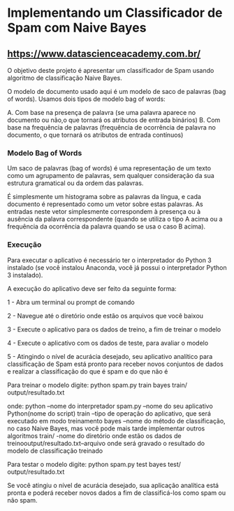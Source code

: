 # Implementando um Classificador de Spam com Naive Bayes
## https://www.datascienceacademy.com.br/

O objetivo deste projeto é apresentar um classificador de Spam usando algoritmo de classificação Naive Bayes. 

O modelo de documento usado aqui é um modelo de saco de palavras (bag of words). Usamos dois tipos de modelo bag of words:

A. Com base na presença de palavra (se uma palavra aparece no documento ou não,o que tornará os atributos de entrada binários)
B. Com base na frequência de palavras (frequência de ocorrência de palavra no documento, o que tornará os atributos de entrada contínuos)

### Modelo Bag of Words

Um saco de palavras (bag of words) é uma representação de um texto como um agrupamento de palavras, sem qualquer consideração da sua estrutura gramatical ou da ordem das palavras. 

É simplesmente um histograma sobre as palavras da língua, e cada documento é representado como um vetor sobre estas palavras. As entradas neste vetor simplesmente correspondem à presença ou à ausência da palavra correspondente (quando se utiliza o tipo A acima ou a frequência da ocorrência da palavra quando se usa o caso B acima).


### Execução

Para executar o aplicativo é necessário ter o interpretador do Python 3 instalado (se você instalou Anaconda, você já possui o interpretador Python 3 instalado). 

A execução do aplicativo deve ser feito da seguinte forma:

1 - Abra um terminal ou prompt de comando

2 - Navegue até o diretório onde estão os arquivos que você baixou

3 - Execute o aplicativo para os dados de treino, a fim de treinar o modelo

4 - Execute o aplicativo com os dados de teste, para avaliar o modelo

5 - Atingindo  o  nível  de  acurácia  desejado,  seu  aplicativo  analítico  para classificação de Spam está pronto para receber novos conjuntos de dados e realizar a classificação do que é spam e do que não é


Para treinar o modelo digite: python spam.py train bayes train/ output/resultado.txt

onde: 
python –nome do interpretador
spam.py –nome do seu aplicativo Python(nome do script)
train –tipo de operação do aplicativo, que será executado em modo treinamento
bayes –nome do método de classificação, no caso Naive Bayes, mas você pode mais tarde implementar outros algoritmos
train/ -nome do diretório onde estão os dados de treinooutput/resultado.txt–arquivo onde será gravado o resultado do modelo de classificação treinado


Para testar o modelo digite: python spam.py test bayes test/ output/resultado.txt

Se você atingiu o nível de acurácia desejado, sua aplicação analítica está pronta e poderá receber novos dados a fim de classificá-los como spam ou não spam.
